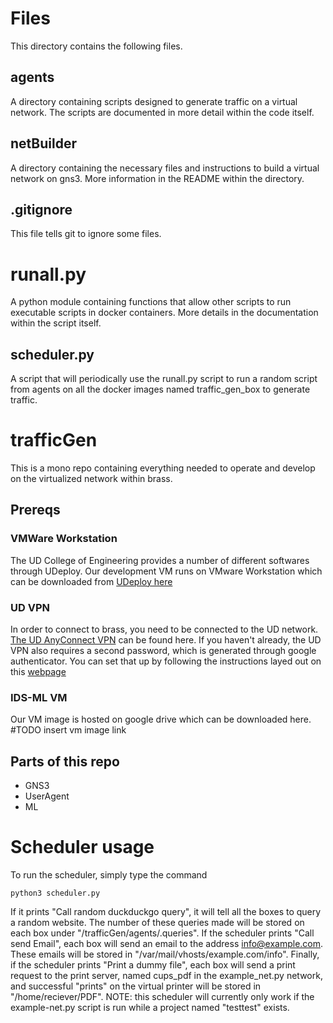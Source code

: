 # Files
This directory contains the following files.
## agents
A directory containing scripts designed to generate traffic on a virtual network. The scripts are documented in more detail within the code itself.
## netBuilder
A directory containing the necessary files and instructions to build a virtual network on gns3. More information in the README within the directory.
## .gitignore
This file tells git to ignore some files.
# runall.py
A python module containing functions that allow other scripts to run executable scripts in docker containers. More details in the documentation within the script itself.
## scheduler.py
A script that will periodically use the runall.py script to run a random script from agents on all the docker images named traffic_gen_box to generate traffic.

# trafficGen
This is a mono repo containing everything needed to operate and develop on the virtualized network within brass.
## Prereqs
### VMWare Workstation
The UD College of Engineering provides a number of different softwares through UDeploy. Our development VM runs on VMware Workstation which can be downloaded from [UDeploy here](https://udeploy.udel.edu/software/vmware-for-university-of-delaware/)


### UD VPN
In order to connect to brass, you need to be connected to the UD network. [The UD AnyConnect VPN](https://udeploy.udel.edu/software/anyconnect-vpn/) can be found here. If you haven't already, the UD VPN also requires a second password, which is generated through google authenticator. You can set that up by following the instructions layed out on this [webpage](https://services.udel.edu/TDClient/32/Portal/KB/ArticleDet?ID=4)


### IDS-ML VM
Our VM image is hosted on google drive which can be downloaded here. #TODO insert vm image link

## Parts of this repo
* GNS3
* UserAgent
* ML 

# Scheduler usage
To run the scheduler, simply type the command 
    
    python3 scheduler.py

If it prints "Call random duckduckgo query", it will tell all the boxes to query a random website. The number of these queries made will be stored on each box under "/trafficGen/agents/.queries". If the scheduler prints "Call send Email", each box will send an email to the address info@example.com. These emails will be stored in "/var/mail/vhosts/example.com/info". Finally, if the scheduler prints "Print a dummy file", each box will send a print request to the print server, named cups_pdf in the example_net.py network, and successful "prints" on the virtual printer will be stored in "/home/reciever/PDF". NOTE: this scheduler will currently only work if the example-net.py script is run while a project named "testtest" exists.

